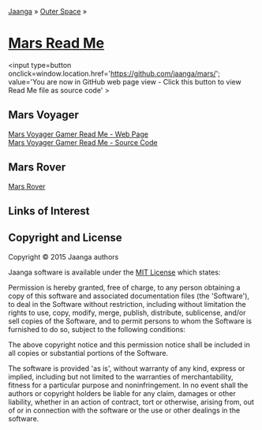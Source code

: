 [Jaanga]( http://jaanga.github.io/ ) &raquo; [Outer Space]( http://jaanga.github.io/outer-space/ ) &raquo;

[Mars Read Me]( index.html )
===

<span style=display:none; >[You are now in GitHub source code view - click this link to view Read Me file as a web page]( http://jaanga.github.io/mars/ "View file as a web page." ) </span>
<input type=button onclick=window.location.href='https://github.com/jaanga/mars/'; value='You are now in GitHub web page view - Click this button to view Read Me file as source code' >

<!--
<iframe id=ifr src="iframe-carousel-r2.html" width=100% height=600px >_Sample Jaanga Mars scripts viewable in web page view only_</iframe>  
-->


## Mars Voyager

[Mars Voyager Gamer Read Me - Web Page]( http://jaanga.github.io/mars/voyager/gamer/ )  
[Mars Voyager Gamer Read Me - Source Code]( https://github.com/jaanga/mars/voyager/gamer/ )  

## Mars Rover

[Mars Rover]( http://jaanga.github.io/mars/rover/128p/mars-rover-128p-multi-tile-r3.html )

## Links of Interest



## Copyright and License

Copyright © 2015 Jaanga authors

Jaanga software is available under the [MIT License]( http://en.wikipedia.org/wiki/MIT_License) which states:

Permission is hereby granted, free of charge, to any person obtaining a copy of this software and associated documentation files (the 'Software'),
to deal in the Software without restriction, including without limitation the rights to use, copy, modify, merge, publish, distribute, sublicense, and/or sell copies of the Software, and to permit persons to whom the Software is furnished to do so, subject to the following conditions:

The above copyright notice and this permission notice shall be included in all copies or substantial portions of the Software.

The software is provided 'as is', without warranty of any kind, express or implied, including but not limited to the warranties of merchantability, fitness for a particular purpose and noninfringement.
In no event shall the authors or copyright holders be liable for any claim, damages or other liability, whether in an action of contract, tort or otherwise, arising from, out of or in connection with the software or the use or other dealings in the software.


